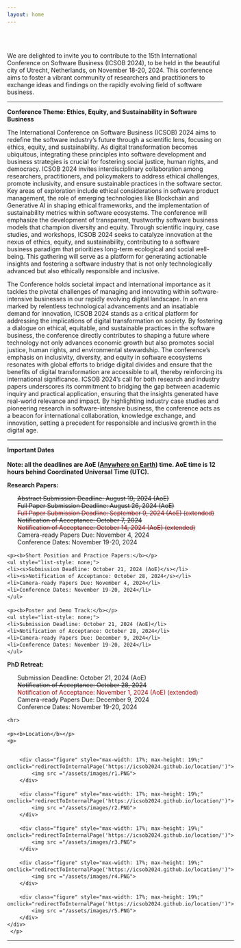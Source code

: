 ```yaml
---
layout: home
---
```

<style>
    /* Optional: Style for the figures */
    .figure {
      display: inline-block;
      margin: 10px;
      cursor: pointer;
    }
  </style>
  <script>
    function redirectToInternalPage(pageUrl) {
      window.location.href = pageUrl; // Redirect to the specified internal webpage
    }
  </script>
<br/>


<br>

We are delighted to invite you to contribute to the 15th International Conference on Software Business (ICSOB 2024), to be held in the beautiful city of Utrecht, Netherlands, on November 18-20, 2024. This conference aims to foster a vibrant community of researchers and practitioners to exchange ideas and findings on the rapidly evolving field of software business.

<hr>

<b style="text-align: center;">Conference Theme: Ethics, Equity, and Sustainability in Software Business </b>

The International Conference on Software Business (ICSOB) 2024 aims to redefine the software industry’s future through a scientific lens, focusing on ethics, equity, and sustainability. As digital transformation becomes ubiquitous, integrating these principles into software development and business strategies is crucial for fostering social justice, human rights, and democracy. ICSOB 2024 invites interdisciplinary collaboration among researchers, practitioners, and policymakers to address ethical challenges, promote inclusivity, and ensure sustainable practices in the software sector. Key areas of exploration include ethical considerations in software product management, the role of emerging technologies like Blockchain and Generative AI in shaping ethical frameworks, and the implementation of sustainability metrics within software ecosystems. The conference will emphasize the development of transparent, trustworthy software business models that champion diversity and equity. Through scientific inquiry, case studies, and workshops, ICSOB 2024 seeks to catalyze innovation at the nexus of ethics, equity, and sustainability, contributing to a software business paradigm that prioritizes long-term ecological and social well-being. This gathering will serve as a platform for generating actionable insights and fostering a software industry that is not only technologically advanced but also ethically responsible and inclusive.

The Conference holds societal impact and international importance as it tackles the pivotal challenges of managing and innovating within software-intensive businesses in our rapidly evolving digital landscape. In an era marked by relentless technological advancements and an insatiable demand for innovation, ICSOB 2024 stands as a critical platform for addressing the implications of digital transformation on society. By fostering a dialogue on ethical, equitable, and sustainable practices in the software business, the conference directly contributes to shaping a future where technology not only advances economic growth but also promotes social justice, human rights, and environmental stewardship. The conference’s emphasis on inclusivity, diversity, and equity in software ecosystems resonates with global efforts to bridge digital divides and ensure that the benefits of digital transformation are accessible to all, thereby reinforcing its international significance. ICSOB 2024’s call for both research and industry papers underscores its commitment to bridging the gap between academic inquiry and practical application, ensuring that the insights generated have real-world relevance and impact. By highlighting industry case studies and pioneering research in software-intensive business, the conference acts as a beacon for international collaboration, knowledge exchange, and innovation, setting a precedent for responsible and inclusive growth in the digital age.


<div>
<hr>

<b>  Important Dates </b>       
<br>
<b>Note: all the deadlines are AoE (<b><a href="https://www.worldtimeserver.com/time-zones/aoe/#:~:text=Anywhere%20on%20Earth%20or%20AoE,the%20Pacific%20all%20year%20round." target="_blank">Anywhere on Earth</a></b>) time. AoE time is 12 hours behind Coordinated Universal Time (UTC).</b>
    <br>
    <p class="lead">
    <p><b>Research Papers:</b>
    <ul style="list-style: none;">
    <li><s>Abstract Submission Deadline: August 19, 2024 (AoE)</s> </li>
    <li><s>Full Paper Submission Deadline: August 26, 2024 (AoE)</s></li>
    <li><s><span style="color:#a90808;"> Full Paper Submission Deadline: September 9, 2024 (AoE) (extended) </span></s></li>
    <li><s>Notification of Acceptance: October 7, 2024</s></li>
    <li><s><span style="color:#a90808;"> Notification of Acceptance: October 14, 2024 (AoE) (extended) </span></s></li>
    <li>Camera-ready Papers Due: November 4, 2024</li>
    <li>Conference Dates: November 19-20, 2024</li>
    </ul>
    
    <p><b>Short Position and Practice Papers:</b></p>
    <ul style="list-style: none;">
    <li><s>Submission Deadline: October 21, 2024 (AoE)</s></li>
    <li><s>Notification of Acceptance: October 28, 2024</s></li>
    <li>Camera-ready Papers Due: November 4, 2024</li>
    <li>Conference Dates: November 19-20, 2024</li>
    </ul>

    <p><b>Poster and Demo Track:</b></p>
    <ul style="list-style: none;">
    <li>Submission Deadline: October 21, 2024 (AoE)</li>
    <li>Notification of Acceptance: October 28, 2024</li>
    <li>Camera-ready Papers Due: December 9, 2024</li>
    <li>Conference Dates: November 19-20, 2024</li>
    </ul>
    
   <p><b>PhD Retreat:</b></p>
    <ul style="list-style: none;">
    <li>Submission Deadline: October 21, 2024 (AoE)</li>
    <li><s>Notification of Acceptance: October 28, 2024</s></li>
    <li><span style="color:#a90808;"> Notification of Acceptance: November 1, 2024 (AoE) (extended) </span></li>
    <li>Camera-ready Papers Due: December 9, 2024</li>
    <li>Conference Dates: November 19-20, 2024</li>
    </ul>

    <hr>
    
    <p><b>Location</b></p>
    <p>

   <div id="banner" style="overflow: hidden; display: inline-block;">
       
        <div class="figure" style="max-width: 17%; max-height: 19%;" onclick="redirectToInternalPage('https://icsob2024.github.io/location/')">
            <img src ="/assets/images/r1.PNG">
        </div>

        <div class="figure" style="max-width: 17%; max-height: 19%;" onclick="redirectToInternalPage('https://icsob2024.github.io/location/')">
            <img src ="/assets/images/r2.PNG">
        </div>

        <div class="figure" style="max-width: 17%; max-height: 19%;" onclick="redirectToInternalPage('https://icsob2024.github.io/location/')">
            <img src ="/assets/images/r3.PNG">
        </div>

        <div class="figure" style="max-width: 17%; max-height: 19%;" onclick="redirectToInternalPage('https://icsob2024.github.io/location/')">
            <img src ="/assets/images/r4.PNG">
        </div>
        
        <div class="figure" style="max-width: 17%; max-height: 19%;" onclick="redirectToInternalPage('https://icsob2024.github.io/location/')">
            <img src ="/assets/images/r5.PNG">
        </div>
    </div>
     </p>

<hr>
<!--      
<b> Special Tracks and Additional Opportunities: </b>
  <ul style="list-style: none;">
      <li><b>Workshop and Tutorial Proposals</b>: We invite proposals for engaging and informative workshops and tutorials. The deadline for proposals is June 30, 2024.
</li>
      <li><b>Poster and Demo Track</b>: A chance to present early-stage research, innovative ideas, and practical implementations. The submission deadline for this track is September 2, 2024.
</li>
      <li><b>PhD Retreat</b>: A unique opportunity for PhD students to receive feedback on their research. Submissions for the PhD retreat are due by September 2, 2024.</li>
  </ul> 
-->


